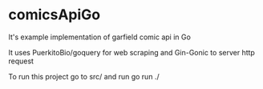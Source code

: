 # comicsApiGo
It's example implementation of garfield comic api in Go

It uses PuerkitoBio/goquery for web scraping and Gin-Gonic to server http request

To run this project go to src/ and run go run ./